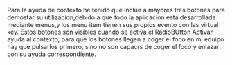 Para la ayuda de contexto he tenido que incluir a mayores tres botones para demostar su utilizacion,debido a que todo la aplicacion esta desarrollada  mediante menus,y los menu item tienen sus propios evento con las virtual key.
Estos botones son visibles cuando se activa el RadioBUtton Activar ayuda al contexto, para que los botones llegen a coger el foco en mi equipo hay que pulsarlos primero, sino no son capacrs de coger el foco y enlazar con su ayuda correspondiente.
